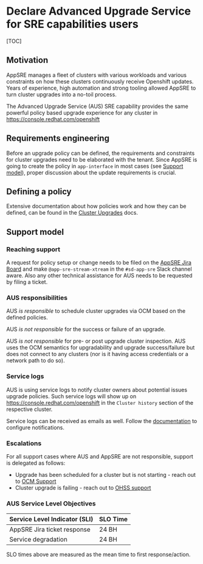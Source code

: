 # Declare Advanced Upgrade Service for SRE capabilities users

[TOC]

## Motivation

AppSRE manages a fleet of clusters with various workloads and various constraints on how these clusters continuously receive Openshift updates. Years of experience, high automation and strong tooling allowed AppSRE to turn cluster upgrades into a no-toil process.

The Advanced Upgrade Service (AUS) SRE capability provides the same powerful policy based  upgrade experience for any cluster in <https://console.redhat.com/openshift>

## Requirements engineering

Before an upgrade policy can be defined, the requirements and constraints for cluster upgrades need to be elaborated with the tenant. Since AppSRE is going to create the policy in `app-interface` in most cases (see [Support model](#support-model)), proper discussion about the update requirements is crucial.

## Defining a policy

Extensive documentation about how policies work and how they can be defined, can be found in the [Cluster Upgrades](/docs/app-sre/cluster-upgrades.md) docs.

## Support model

### Reaching support

A request for policy setup or change needs to be filed on the [AppSRE Jira Board](https://issues.redhat.com/projects/APPSRE) and make `@app-sre-stream-xtream` in the `#sd-app-sre` Slack channel aware.
Also any other technical assistance for AUS needs to be requested by filing a ticket.

### AUS responsibilities

AUS *is responsible* to schedule cluster upgrades via OCM based on the defined policies.

AUS *is not responsible* for the success or failure of an upgrade.

AUS *is not responsible* for pre- or post upgrade cluster inspection. AUS uses the OCM semantics for upgradability and upgrade success/failure but does not connect to any clusters (nor is it having access credentials or a network path to do so).

### Service logs

AUS is using service logs to notify cluster owners about potential issues upgrade policies. Such service logs will show up on <https://console.redhat.com/openshift> in the `Cluster history` section of the respective cluster.

Service logs can be received as emails as well. Follow the [documentation](https://docs.openshift.com/dedicated/logging/sd-accessing-the-service-logs.html#adding-cluster-notification-contacts_sd-accessing-the-service-logs) to configure notifications.

### Escalations

For all support cases where AUS and AppSRE are not responsible, support is delegated as follows:

* Upgrade has been scheduled for a cluster but is not starting - reach out to [OCM Support](https://red.ht/ocm-support)
* Cluster upgrade is failing - reach out to [OHSS support](https://red.ht/ohss-incident)

### AUS Service Level Objectives

| Service Level Indicator (SLI)                            | SLO Time    |
|----------------------------------------------------------|-------------|
| AppSRE Jira ticket response                              | 24 BH       |
| Service degradation                                      | 24 BH       |

SLO times above are measured as the mean time to first response/action.
